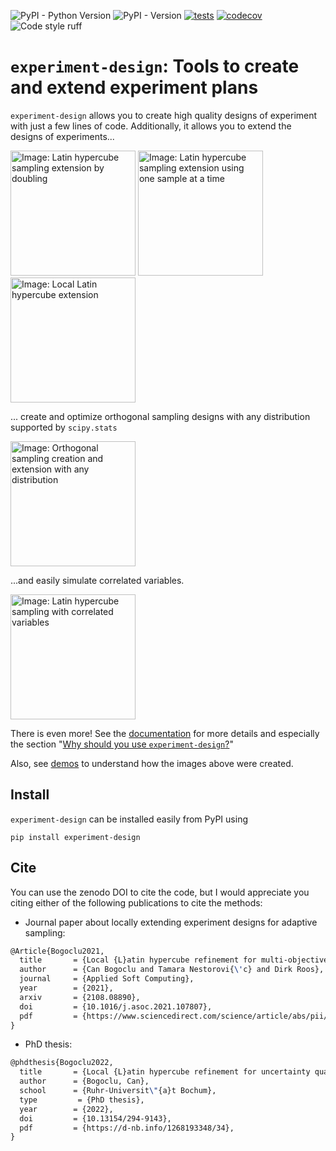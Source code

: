 ![PyPI - Python Version](https://img.shields.io/pypi/pyversions/experiment-design)
![PyPI - Version](https://img.shields.io/pypi/v/experiment-design)
[![tests](https://github.com/canbooo/experimental-design/actions/workflows/tests.yml/badge.svg)](https://github.com/canbooo/experimental-design/actions/workflows/tests.yml)
[![codecov](https://codecov.io/github/canbooo/experiment-design/graph/badge.svg?token=S5XHYYL1U9)](https://codecov.io/github/canbooo/experiment-design)
![Code style ruff](https://img.shields.io/badge/style-ruff-41B5BE?style=flat)
# `experiment-design`: Tools to create and extend experiment plans

`experiment-design` allows you to create high quality designs of experiment with just a few lines
of code. Additionally, it allows you to extend the designs of experiments...
<p float="left">
    <img src="docs/source/images/lhs_extension_by_doubling.gif" alt="Image: Latin hypercube sampling extension by doubling" width="200">
    <img src="docs/source/images/lhs_extension_by_constant.gif" alt="Image: Latin hypercube sampling extension using one sample at a time" width="200">
    <img src="docs/source/images/lhs_extension_local.gif" alt="Image: Local Latin hypercube extension" width="200">
</p>

... create and optimize orthogonal sampling designs with any distribution supported by `scipy.stats`

<img src="docs/source/images/os_extension_by_doubling.gif" alt="Image: Orthogonal sampling creation and extension with any distribution" width="200">

...and easily simulate correlated variables.

<img src="docs/source/images/lhs_correlation.gif" alt="Image: Latin hypercube sampling with correlated variables" width="200">

There is even more! See the [documentation](https://experiment-design.readthedocs.io) for more details and
especially the section "[Why should you use `experiment-design`?](https://experiment-design.readthedocs.io/en/latest/orthogonal_sampling.html#why-should-you-use-experiment-design)"

Also, see [demos](./demos) to understand how the images above were created.

## Install
`experiment-design` can be installed easily from PyPI using

`pip install experiment-design`

## Cite

You can use the zenodo DOI to cite the code, but I would appreciate you citing either of the following
publications to cite the methods:

- Journal paper about locally extending experiment designs for adaptive sampling:
```latex
@Article{Bogoclu2021,
  title       = {Local {L}atin hypercube refinement for multi-objective design uncertainty optimization},
  author      = {Can Bogoclu and Tamara Nestorovi{\'c} and Dirk Roos},
  journal     = {Applied Soft Computing},
  year        = {2021},
  arxiv       = {2108.08890},
  doi         = {10.1016/j.asoc.2021.107807},
  pdf         = {https://www.sciencedirect.com/science/article/abs/pii/S1568494621007286},
}
```
- PhD thesis:
```latex
@phdthesis{Bogoclu2022,
  title       = {Local {L}atin hypercube refinement for uncertainty quantification and optimization: {A}ccelerating the surrogate-based solutions using adaptive sampling},
  author      = {Bogoclu, Can},
  school      = {Ruhr-Universit\"{a}t Bochum},
  type         = {PhD thesis},
  year        = {2022},
  doi         = {10.13154/294-9143},
  pdf         = {https://d-nb.info/1268193348/34},
}
```
